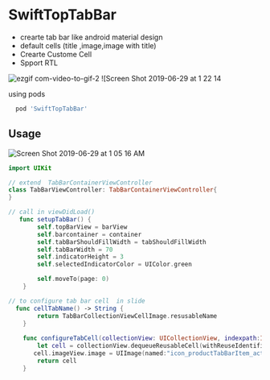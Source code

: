 
# SwiftTopTabBar

- crearte tab bar like android material design
- default cells (title ,image,image with title)
- Crearte Custome Cell
- Spport RTL

![ezgif com-video-to-gif-2](https://user-images.githubusercontent.com/11280137/60376099-dc6e1e00-9a0c-11e9-99ee-029ea9596193.gif)
![Screen Shot 2019-06-29 at 1 22 14 

using pods

```bash
  pod 'SwiftTopTabBar' 
```

## Usage

![Screen Shot 2019-06-29 at 1 05 16    AM](https://user-images.githubusercontent.com/11280137/60375714-d7a86a80-9a0a-11e9-93bf-89d59b05bcd1.png)

```swift
import UIKit

// extend  TabBarContainerViewController
class TabBarViewController: TabBarContainerViewController{
}

// call in viewDidLoad()
   func setupTabBar() {
        self.topBarView = barView
        self.barcontainer = container
        self.tabBarShouldFillWidth = tabShouldFillWidth
        self.tabBarWidth = 70
        self.indicatorHeight = 3
        self.selectedIndicatorColor = UIColor.green

        self.moveTo(page: 0)
    }
```

```swift
// to configure tab bar cell  in slide 
  func cellTabName() -> String {
        return TabBarCollectionViewCellImage.resusableName
    }
    
    func configureTabCell(collectionView: UICollectionView, indexpath:IndexPath) -> UICollectionViewCell {
        let cell = collectionView.dequeueReusableCell(withReuseIdentifier: self.cellTabName(), for: indexpath) as! TabBarCollectionViewCellImage
       cell.imageView.image = UIImage(named:"icon_productTabBarItem_active")
        return cell
    }
```

